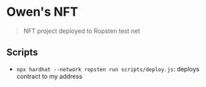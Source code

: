 # Owen's NFT

> NFT project deployed to Ropsten test net

## Scripts
- `npx hardhat --network ropsten run scripts/deploy.js`: deploys contract to my address